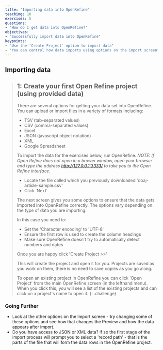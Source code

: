 ```yaml
---
title: "Importing data into OpenRefine"
teaching: 10
exercises: 5
questions:
- "How do I get data into OpenRefine?"
objectives:
- "Successfully import data into OpenRefine"
keypoints:
- "Use the 'Create Project' option to import data"
- "You can control how data imports using options on the import screen"
---
```


## Importing data

> ## 1: Create your first Open Refine project (using provided data)
> There are several options for getting your data set into OpenRefine. You can upload or import files in a variety of formats including:
> 
> * TSV (tab-separated values)
> * CSV (comma-separated values)
> * Excel
> * JSON (javascript object notation)
> * XML
> * Google Spreadsheet
> 
> To import the data for the exercises below, run OpenRefine. *NOTE: If Open Refine does not open in a brower window, open your browser and type the address http://127.0.0.1:3333/ to take you to the Open Refine interface.*
> * Locate the file called which you previously downloaded 'doaj-article-sample.csv'
> * Click 'Next'
> 
> The next screen gives you some options to ensure that the data gets imported into OpenRefine correctly. The options vary depending on the type of data you are importing.
> 
> In this case you need to:
> 
> * Set the 'Character encoding' to 'UTF-8'
> * Ensure the first row is used to create the column headings
> * Make sure OpenRefine doesn't try to automatically detect numbers and dates
> 
> Once you are happy click 'Create Project >>'
> 
> This will create the project and open it for you. Projects are saved as you work on them, there is no need to save copies as you go along.
> 
> To open an existing project in OpenRefine you can click 'Open Project' from the main OpenRefine screen (in the lefthand menu). When you click this, you will see a list of the existing projects and can click on a project's name to open it.
{: .challenge}

### Going Further
* Look at the other options on the Import screen - try changing some of these options and see how that changes the Preview and how the data appears after import.
* Do you have access to JSON or XML data? If so the first stage of the import process will prompt you to select a 'record path' - that is the parts of the file that will form the data rows in the OpenRefine project.